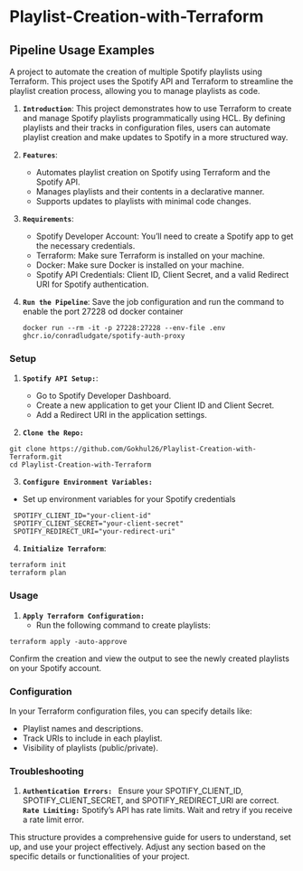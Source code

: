 # Playlist-Creation-with-Terraform

## Pipeline Usage Examples

A project to automate the creation of multiple Spotify playlists using Terraform. This project uses the Spotify API and Terraform to streamline the playlist creation process, allowing you to manage playlists as code.


1. **`Introduction`**: This project demonstrates how to use Terraform to create and manage Spotify playlists programmatically using HCL. By defining playlists and their tracks in configuration files, users can automate playlist creation and make updates to Spotify in a more structured way.


2. **`Features`**:
   - Automates playlist creation on Spotify using Terraform and the Spotify API.
   - Manages playlists and their contents in a declarative manner.
   - Supports updates to playlists with minimal code changes.

3. **`Requirements`**:
   - Spotify Developer Account: You’ll need to create a Spotify app to get the necessary credentials.
   - Terraform: Make sure Terraform is installed on your machine.
   - Docker:  Make sure Docker is installed on your machine.
   - Spotify API Credentials: Client ID, Client Secret, and a valid Redirect URI for Spotify authentication.

4. **`Run the Pipeline`**: Save the job configuration and run the command to enable the port 27228 od docker container
   ```
   docker run --rm -it -p 27228:27228 --env-file .env ghcr.io/conradludgate/spotify-auth-proxy
   ```


### Setup

1. **`Spotify API Setup:`**:
   - Go to Spotify Developer Dashboard.
   - Create a new application to get your Client ID and Client Secret.
   - Add a Redirect URI in the application settings.
   
2. **`Clone the Repo:`**
```
git clone https://github.com/Gokhul26/Playlist-Creation-with-Terraform.git
cd Playlist-Creation-with-Terraform
```
3. **`Configure Environment Variables:`**
  - Set up environment variables for your Spotify credentials
```
 SPOTIFY_CLIENT_ID="your-client-id"
 SPOTIFY_CLIENT_SECRET="your-client-secret"
 SPOTIFY_REDIRECT_URI="your-redirect-uri"
```
4. **`Initialize Terraform`**: 
```
terraform init
terraform plan
```

### Usage

1. **`Apply Terraform Configuration:`**
   - Run the following command to create playlists:
```
terraform apply -auto-approve
```
Confirm the creation and view the output to see the newly created playlists on your Spotify account.

### Configuration
In your Terraform configuration files, you can specify details like:

 - Playlist names and descriptions.
 - Track URIs to include in each playlist.
 - Visibility of playlists (public/private).

### Troubleshooting
1. **`Authentication Errors: `**  Ensure your SPOTIFY_CLIENT_ID, SPOTIFY_CLIENT_SECRET, and SPOTIFY_REDIRECT_URI are correct.
**`Rate Limiting:`** Spotify’s API has rate limits. Wait and retry if you receive a rate limit error.


This structure provides a comprehensive guide for users to understand, set up, and use your project effectively. Adjust any section based on the specific details or functionalities of your project.
